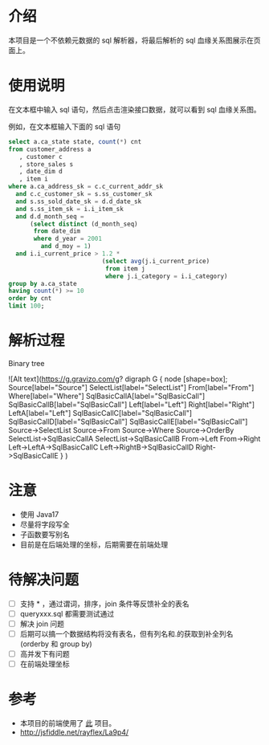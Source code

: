 # 介绍

本项目是一个不依赖元数据的 sql 解析器，将最后解析的 sql 血缘关系图展示在页面上。

# 使用说明

在文本框中输入 sql 语句，然后点击渲染接口数据，就可以看到 sql 血缘关系图。

例如，在文本框输入下面的 sql 语句
```sql
select a.ca_state state, count(*) cnt
from customer_address a
   , customer c
   , store_sales s
   , date_dim d
   , item i
where a.ca_address_sk = c.c_current_addr_sk
  and c.c_customer_sk = s.ss_customer_sk
  and s.ss_sold_date_sk = d.d_date_sk
  and s.ss_item_sk = i.i_item_sk
  and d.d_month_seq =
      (select distinct (d_month_seq)
       from date_dim
       where d_year = 2001
         and d_moy = 1)
  and i.i_current_price > 1.2 *
                          (select avg(j.i_current_price)
                           from item j
                           where j.i_category = i.i_category)
group by a.ca_state
having count(*) >= 10
order by cnt
limit 100;
```

# 解析过程

Binary tree

![Alt text](https://g.gravizo.com/g?
digraph G {
    node [shape=box];
    Source[label="Source"]
    SelectList[label="SelectList"]
    From[label="From"]
    Where[label="Where"]
    SqlBasicCallA[label="SqlBasicCall"]
    SqlBasicCallB[label="SqlBasicCall"]
    Left[label="Left"]
    Right[label="Right"]
    LeftA[label="Left"]
    SqlBasicCallC[label="SqlBasicCall"]
    SqlBasicCallD[label="SqlBasicCall"]
    SqlBasicCallE[label="SqlBasicCall"]
    Source->SelectList
    Source->From
    Source->Where
    Source->OrderBy
    SelectList->SqlBasicCallA
    SelectList->SqlBasicCallB
    From->Left
    From->Right
    Left->LeftA->SqlBasicCallC
    Left->RightB->SqlBasicCallD
    Right->SqlBasicCallE
}
)


# 注意

- 使用 Java17
- 尽量将字段写全
- 子函数要写别名
- 目前是在后端处理的坐标，后期需要在前端处理

# 待解决问题

- [ ] 支持 * ，通过谓词，排序，join 条件等反馈补全的表名
- [ ] queryxxx.sql 都需要测试通过
- [ ] 解决 join 问题
- [ ] 后期可以搞一个数据结构将没有表名，但有列名和.的获取到补全列名 (orderby 和 group by)
- [ ] 高并发下有问题
- [ ] 在前端处理坐标

# 参考
- 本项目的前端使用了 [此](https://github.com/mizuhokaga/jsplumb-dataLineage-vue) 项目。
- http://jsfiddle.net/rayflex/La9p4/


